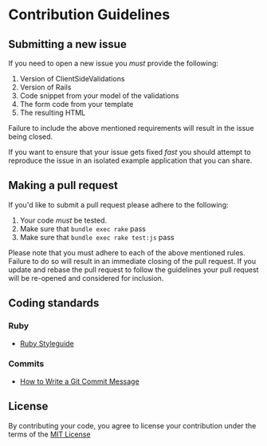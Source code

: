 # Contribution Guidelines #

## Submitting a new issue ##

If you need to open a new issue you *must* provide the following:

1. Version of ClientSideValidations
2. Version of Rails
3. Code snippet from your model of the validations
4. The form code from your template
5. The resulting HTML

Failure to include the above mentioned requirements will result in the
issue being closed.

If you want to ensure that your issue gets fixed *fast* you should
attempt to reproduce the issue in an isolated example application that
you can share.

## Making a pull request ##

If you'd like to submit a pull request please adhere to the following:

1. Your code *must* be tested.
2. Make sure that `bundle exec rake` pass
3. Make sure that `bundle exec rake test:js` pass

Please note that you must adhere to each of the above mentioned rules.
Failure to do so will result in an immediate closing of the pull
request. If you update and rebase the pull request to follow the
guidelines your pull request will be re-opened and considered for
inclusion.

## Coding standards

### Ruby

- [Ruby Styleguide](https://github.com/bbatsov/ruby-style-guide)

### Commits

- [How to Write a Git Commit Message](https://chris.beams.io/posts/git-commit/#seven-rules)

## License

By contributing your code, you agree to license your contribution under the terms of the [MIT License](LICENSE)
